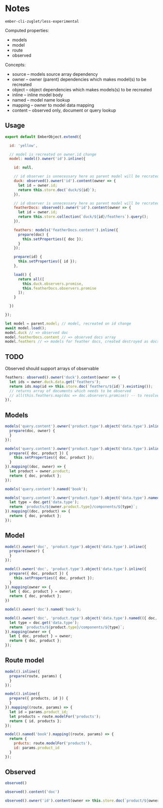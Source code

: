 # Notes

`ember-cli-zuglet/less-experimental`

Computed properties:

* models
* model
* route
* observed

Concepts:

* source – models source array dependency
* owner – owner (parent) dependencies which makes model(s) to be recreated
* object – object dependencies which makes models(s) to be recreated
* inline – inline model body
* named – model name lookup
* mapping – owner to model data mapping
* content – observed only, document or query lookup

## Usage

``` javascript
export default EmberObject.extend({

  id: 'yellow',

  // model is recreated on owner.id change
  model: model().owner('id').inline({

    id: null,

    // id observer is unnecessary here as parent model will be recrated
    duck: observed().owner('id').content(owner => {
      let id = owner.id;
      return this.store.doc(`duck/${id}`);
    }),

    // id observer is unnecessary here as parent model will be recrated
    featherDocs: observed().owner('id').content(owner => {
      let id = owner.id;
      return this.store.collection(`duck/${id}/feathers`).query();
    }),

    feathers: models('featherDocs.content').inline({
      prepare(doc) {
        this.setProperties({ doc });
      }
    });

    prepare(id) {
      this.setProperties({ id });
    },

    load() {
      return all([
        this.duck.observers.promise,
        this.featherDocs.observers.promise
      ]);
    }

  })

});
```

``` javascript
let model = parent.model; // model, recreated on id change
await model.load();
model.duck // => observed doc
model.featherDocs.content // => observed docs array
model.feathers // => models for feather docs, created destroyed as docs change
```

## TODO

Observed should support arrays of observable

``` javascript
feathers: observed().owner('duck').content(owner => {
  let ids = owner.duck.data.get('feathers');
  return ids.map(id => this.store.doc(`feathers/${id}`).existing());
  // returns array of documents which needs to be observed
  // all(this.feathers.map(doc => doc.observers.promise)) -- to resolve
}),
```

## Models

``` javascript
models('query.content').owner('product.type').object('data.type').inline({
  prepare(doc, owner) {
  }
});
```

``` javascript
models('query.content').owner('product.type').object('data.type').inline({
  prepare({ doc, product }) {
    this.setProperties({ doc, product });
  }
}).mapping((doc, owner) => {
  let product = owner.product;
  return { doc, product };
});
```

``` javascript
models('query.content').named('book');
```

``` javascript
models('query.content').owner('product.type').object('data.type').named((doc, owner) => {
  let type = doc.get('data.type');
  return `products/${owner.product.type}/components/${type}`;
}).mapping((doc, product) => {
  return { doc, product };
});
```

## Model

``` javascript
model().owner('doc', 'product.type').object('data.type').inline({
  prepare(owner) {
  }
});
```

``` javascript
model().owner('doc', 'product.type').object('data.type').inline({
  prepare({ doc, product }) {
    this.setProperties({ doc, product });
  }
}).mapping(owner => {
  let { doc, product } = owner;
  return { doc, product };
})
```

``` javascript
model().owner('doc').named('book');
```

``` javascript
model().owner('doc', 'product.type').object('data.type').named(({ doc, product }) => {
  let type = doc.get('data.type');
  return `products/${product.type}/components/${type}`;
}).mapping(owner => {
  let { doc, product } = owner;
  return { doc, product };
});
```

## Route model

``` javascript
model().inline({
  prepare(route, params) {
  }
});
```

``` javascript
model().inline({
  prepare({ products, id }) {
  }
}).mapping((route, params) => {
  let id = params.product_id;
  let products = route.modelFor('products');
  return { id, products };
});
```

``` javascript
model().named('book').mapping((route, params) => {
  return {
    prducts: route.modelFor('products'),
    id: params.product_id
  }
});
```

## Observed

``` javascript
observed()
```

``` javascript
observed().content('doc')
```

``` javascript
observed().owner('id').content(owner => this.store.doc(`product/${owner.id}`))
```
